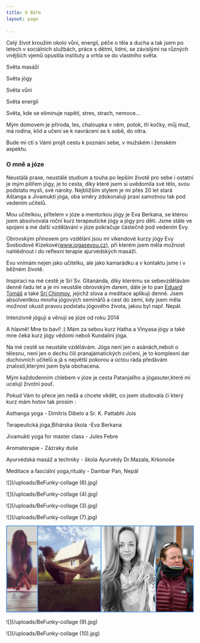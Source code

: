 ```yaml
---
title: O Báře
layout: page

---
```

Celý život kroužím okolo vůní, energií, péče o těla a ducha a tak jsem po letech v sociálních službách, práce s dětmi, lidmi, se závislými na různých vnějších vjemů opustila instituty a vrhla se do vlastního světa.

Světa masáží

Světa jógy

Světa vůní

Světa energií

Světa, kde se eliminuje napětí, stres, strach, nemoce…

Mým domovem je příroda, les, chaloupka v něm, potok, tři kočky, můj muž, má rodina, klid a učení se k navrácení se k sobě, do nitra.

Bude mi ctí s Vámi projít cestu k poznání sebe, v mužském i ženském aspektu.

### O mně a józe

Neustálá praxe, neustálé studium a touha po lepším životě pro sebe i ostatní je mým pilířem jógy, je to cesta, díky které jsem si uvědomila své tělo, svou podstatu mysli, své nároky. Nejbližším stylem je mi přes 20 let stará Aštanga a Jivamukti jóga, oba směry zdokonaluji praxí samotnou tak pod vedením učitelů.

Mou učitelkou, přítelem v józe a mentorkou jógy je Eva Berkana, se kterou jsem absolvovala roční kurz terapeutické jógy a jógy pro děti. Jsme stále ve spojení a mé další vzdělávání v józe pokračuje částečně pod vedením Evy.

Obrovským přínosem pro vzdělání jsou mi víkendové kurzy jógy Evy Svobodové Kizekové(www.jogasevou.cz), při kterém jsem měla možnost nahlédnout i do reflexní terapie ajurvédských masáží.

Evu vnímám nejen jako učitelku, ale jako kamarádku a v kontaktu jsme i v běžném životě.

Inspirací na mé cestě je Srí Sv. Gitanánda, díky kterému se sebevzdělávám denně řadu let a je mi neustále obrovským darem, dále je to pan [Eduard Tomáš](https://cs.wikipedia.org/wiki/Eduard_Tom%C3%A1%C5%A1) a také [Srí Chinmoy](https://cs.wikipedia.org/wiki/%C5%A0r%C3%AD_%C4%8Cinmoj), jejichž slova a meditace aplikuji denně. Jsem absolventkou mnoha jógových seminářů a cest do zemí, kdy jsem měla možnost okusit pravou podstatu jógového života, jakou byl např. Nepál.

Intenzivně jóguji a věnuji se józe od roku 2014

A hlavně! Mne to baví! :) Mám za sebou kurz Hatha a Vinyasa jógy a také mne čeká kurz jógy vědomí neboli Kundalíni jóga.

Na mé cestě se neustále vzdělávám. Jóga není jen o asánách,neboli o tělesnu, není jen o dechu čili pranajámatických cvičení, je to komplexní dar duchovních učitelů a já s největší pokorou a úctou ráda předávám znalosti,kterými jsem byla obohacena.

Mým každodenním chlebem v józe je cesta Patanjalího a jógasuter,které mi ucelují životní pouť.

Pokud Vám to přece jen nedá a chcete vědět, co jsem studovala či který kurz mám hotov tak prosím :

Asthanga yoga - Dimitris Dibelo a Sr. K. Pattabhi Jois

Terapeutická jóga,Bihárska škola -Eva Berkana

Jivamukti yoga for master class - Jules Febre

Aromaterapie - Zázraky duše

Ayurvédská masáž a techniky - škola Ayurvédy Dr.Mazala, Krkonoše

Meditace a fasciální yoga,rituály - Dambar Pan, Nepál

![](/uploads/BeFunky-collage (6).jpg)

![](/uploads/BeFunky-collage (4).jpg)

![](/uploads/BeFunky-collage (3).jpg)

![](/uploads/BeFunky-collage (7).jpg)

![](/uploads/BeFunky-collage-2.jpg)

![](/uploads/BeFunky-collage (9).jpg)

![](/uploads/BeFunky-collage (10).jpg)